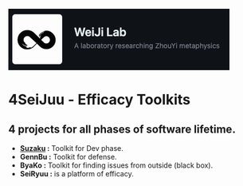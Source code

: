 [<img src='./imgs/weijilab.png'>](https://github.com/orgs/WeiJiLab/)
# 4SeiJuu - Efficacy Toolkits

## 4 projects for all phases of software lifetime. 
- **[Suzaku](https://github.com/4SeiJuu/Suzaku) :** Toolkit for Dev phase. 
- **GennBu :** Toolkit for defense. 
- **ByaKo :** Toolkit for finding issues from outside (black box). 
- **SeiRyuu :** is a platform of efficacy.
